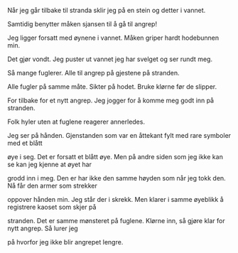 Når jeg går tilbake til stranda sklir jeg på en stein og detter i vannet.

Samtidig benytter måken sjansen til å gå til angrep!

Jeg ligger forsatt med øynene i vannet. Måken griper hardt hodebunnen min.

Det gjør vondt. Jeg puster ut vannet jeg har svelget og ser rundt meg.

Så mange fuglerer. Alle til angrep på gjestene på stranden. 

Alle fugler på samme måte. Sikter på hodet. Bruke klørne før de slipper. 

For tilbake for et nytt angrep. Jeg jogger for å komme meg godt inn på stranden. 

Folk hyler uten at fuglene reagerer annerledes. 

Jeg ser på hånden. Gjenstanden som var en åttekant fylt med rare symboler med et blått 

øye i seg. Det er forsatt et blått øye. Men på andre siden som jeg ikke kan se kan jeg kjenne at øyet har 
 
 grodd inn i meg. Den er har ikke den samme høyden som når jeg tokk den. Nå får den armer som strekker 
 
 oppover hånden min. Jeg står der i skrekk. Men klarer i samme øyeblikk å registrere kaoset som skjer på
 
 stranden. Det er samme mønsteret på fuglene. Klørne inn, så gjøre klar for nytt angrep. Så lurer jeg 
 
 på hvorfor jeg ikke blir angrepet lengre. 